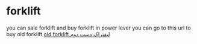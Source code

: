 # forklift
you can sale forklift and buy forklift in power lever
you can go to this url to buy old forklift <a href="http://power-lever.com/%d9%86%d9%85%d8%a7%db%8c%d8%b4%da%af%d8%a7%d9%87-%d8%a2%d9%86%d9%84%d8%a7%db%8c%d9%86-%d9%84%db%8c%d9%81%d8%aa%d8%b1%d8%a7%da%a9-%d9%88-%d8%aa%d8%ac%d9%87%db%8c%d8%b2%d8%a7%d8%aa-%d8%a7%d9%86%d8%a8/%d9%84%db%8c%d9%81%d8%aa%d8%b1%d8%a7%da%a9-%d8%af%d8%b3%d8%aa-%d8%af%d9%88%d9%85/">old forklift لیفتراک دست دوم </a>
